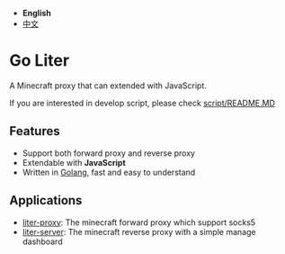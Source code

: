 
- **English**
- [中文](./README_zh.MD)

# Go Liter

A Minecraft proxy that can extended with JavaScript.

If you are interested in develop script, please check [script/README.MD](./script/README.MD)

## Features

- Support both forward proxy and reverse proxy
- Extendable with **JavaScript**
- Written in [Golang](https://go.dev/), fast and easy to understand

## Applications

- [liter-proxy](./cmds/liter-proxy/README.MD): The minecraft forward proxy which support socks5
- [liter-server](./cmds/liter-server/README.MD): The minecraft reverse proxy with a simple manage dashboard
